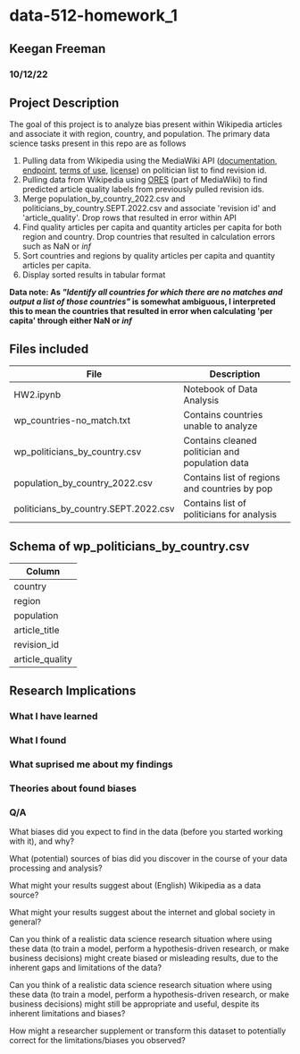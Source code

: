 # data-512-homework_1
## Keegan Freeman
### 10/12/22

## Project Description
The goal of this project is to analyze bias present within Wikipedia articles and associate it with region, country, and population. The primary data science tasks present in this repo are as follows
1. Pulling data from Wikipedia using the MediaWiki API ([documentation](https://www.mediawiki.org/wiki/API:Main_page), [endpoint](https://www.mediawiki.org/w/api.php), [terms of use](https://foundation.wikimedia.org/wiki/Terms_of_Use/en), [license](https://www.mediawiki.org/wiki/Special:Version/License/MediaWiki)) on politician list to find revision id.
2. Pulling data from Wikipedia using [ORES](https://www.mediawiki.org/wiki/ORES) (part of MediaWiki) to find predicted article quality labels from previously pulled revision ids.
3. Merge population_by_country_2022.csv and politicians_by_country.SEPT.2022.csv and associate 'revision id' and 'article_quality'. Drop rows that resulted in error within API
4. Find quality articles per capita and quantity articles per capita for both region and country. Drop countries that resulted in calculation errors such as NaN or *inf*
5. Sort countries and regions by quality articles per capita and quantity articles per capita.
6. Display sorted results in tabular format

**Data note: As *"Identify all countries for which there are no matches and output a list of those countries"* is somewhat ambiguous, I interpreted this to mean the countries that resulted in error when calculating 'per capita' through either NaN or *inf***

## Files included
| File                                 | Description                                     |
| ------------------------------------ | ----------------------------------------------- |
| HW2.ipynb                            | Notebook of Data Analysis                       |
| wp_countries-no_match.txt            | Contains countries unable to analyze            |
| wp_politicians_by_country.csv        | Contains cleaned politician and population data |
| population_by_country_2022.csv       | Contains list of regions and countries by pop   |
| politicians_by_country.SEPT.2022.csv | Contains list of politicians for analysis       |

## Schema of wp_politicians_by_country.csv
| Column          |
| --------------- |
| country         |
| region          |
| population      |
| article_title   |
| revision_id     |
| article_quality |

## Research Implications
### What I have learned
### What I found
### What suprised me about my findings
### Theories about found biases

### Q/A
What biases did you expect to find in the data (before you started working with it), and why?

What (potential) sources of bias did you discover in the course of your data processing and analysis?

What might your results suggest about (English) Wikipedia as a data source?

What might your results suggest about the internet and global society in general?

Can you think of a realistic data science research situation where using these data (to train a model, perform a hypothesis-driven research, or make business decisions) might create biased or misleading results, due to the inherent gaps and limitations of the data?

Can you think of a realistic data science research situation where using these data (to train a model, perform a hypothesis-driven research, or make business decisions) might still be appropriate and useful, despite its inherent limitations and biases?

How might a researcher supplement or transform this dataset to potentially correct for the limitations/biases you observed?
